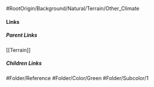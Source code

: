 #RootOrigin/Background/Natural/Terrain/Other_Climate
#### Links
##### Parent Links
[[Terrain]]
##### Children Links
#Folder/Reference
#Folder/Color/Green
#Folder/Subcolor/1
